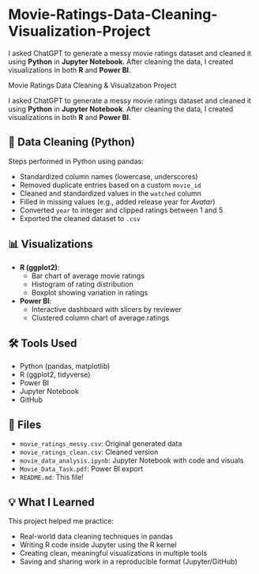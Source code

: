 # Movie-Ratings-Data-Cleaning-Visualization-Project
I asked ChatGPT to generate a messy movie ratings dataset and cleaned it using **Python** in **Jupyter Notebook**. After cleaning the data, I created visualizations in both **R** and **Power BI**.

Movie Ratings Data Cleaning & Visualization Project

I asked ChatGPT to generate a messy movie ratings dataset and cleaned it using **Python** in **Jupyter Notebook**. After cleaning the data, I created visualizations in both **R** and **Power BI**.

## 🧽 Data Cleaning (Python)
Steps performed in Python using pandas:
- Standardized column names (lowercase, underscores)
- Removed duplicate entries based on a custom `movie_id`
- Cleaned and standardized values in the `watched` column
- Filled in missing values (e.g., added release year for *Avatar*)
- Converted `year` to integer and clipped ratings between 1 and 5
- Exported the cleaned dataset to `.csv`

## 📊 Visualizations
- **R (ggplot2)**: 
  - Bar chart of average movie ratings
  - Histogram of rating distribution
  - Boxplot showing variation in ratings
- **Power BI**:
  - Interactive dashboard with slicers by reviewer
  - Clustered column chart of average ratings

## 🛠️ Tools Used
- Python (pandas, matplotlib)
- R (ggplot2, tidyverse)
- Power BI
- Jupyter Notebook
- GitHub

## 📁 Files
- `movie_ratings_messy.csv`: Original generated data
- `movie_ratings_clean.csv`: Cleaned version
- `movie_data_analysis.ipynb`: Jupyter Notebook with code and visuals
- `Movie_Data_Task.pdf`: Power BI export
- `README.md`: This file!

## 💡 What I Learned
This project helped me practice:
- Real-world data cleaning techniques in pandas
- Writing R code inside Jupyter using the R kernel
- Creating clean, meaningful visualizations in multiple tools
- Saving and sharing work in a reproducible format (Jupyter/GitHub)
